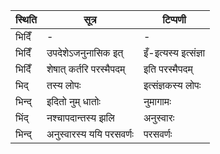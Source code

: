 | स्थिति | सूत्र | टिप्पणी |
| ----- | ------- | ------ |
| भिदिँ | - | - |
| भिदिँ | उपदेशेऽजनुनासिक इत् | इँ-इत्यस्य इत्संज्ञा |
| भिदिँ | शेषात् कर्तरि परस्मैपदम् | इति परस्मैपदम् |
| भिद् | तस्य लोपः | इत्संज्ञकस्य लोपः |
| भिन्द् | इदितो नुम् धातोः | नुमागामः |
| भिंद् | नश्चापदान्तस्य झलि | अनुस्वारः |
| भिन्द् | अनुस्वारस्य ययि परसवर्णः | परसवर्णः |
